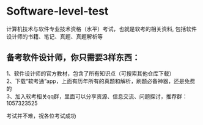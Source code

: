 # Software-level-test
计算机技术与软件专业技术资格（水平）考试，也就是软考的相关资料, 包括软件设计师的书籍、笔记、真题、真题解析等

## 备考软件设计师，你只需要3样东西：  
1、软件设计师的官方教材，包含了所有知识点（可搜索其他仓库下载）  
2、下载“软考通”app，上面有历年所有的真题和解析，刷题必备神器，还是免费的  
3、加入软考相关qq群，里面可以分享资源、信息交流、问题探讨，推荐群：1057323525  

考试并不难，祝各位考试成功
